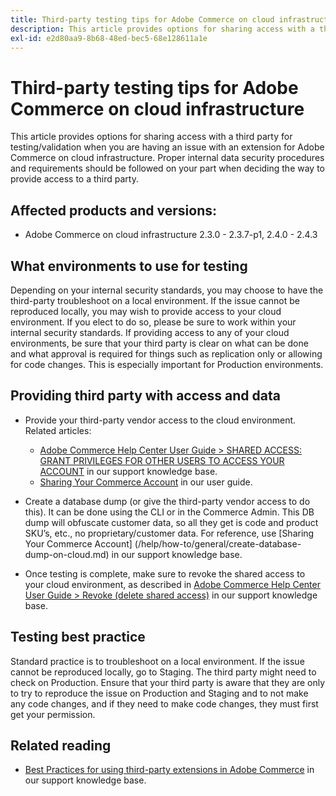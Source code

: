 ```yaml
---
title: Third-party testing tips for Adobe Commerce on cloud infrastructure
description: This article provides options for sharing access with a third party for testing/validation when you are having an issue with an extension for Adobe Commerce on cloud infrastructure.
exl-id: e2d80aa9-8b68-48ed-bec5-68e128611a1e
---
```

# Third-party testing tips for Adobe Commerce on cloud infrastructure

This article provides options for sharing access with a third party for testing/validation when you are having an issue with an extension for Adobe Commerce on cloud infrastructure.
Proper internal data security procedures and requirements should be followed on your part when deciding the way to provide access to a third party.

## Affected products and versions:

* Adobe Commerce on cloud infrastructure 2.3.0 - 2.3.7-p1, 2.4.0 - 2.4.3

## What environments to use for testing

Depending on your internal security standards, you may choose to have the third-party troubleshoot on a local environment. If the issue cannot be reproduced locally, you may wish to provide access to your cloud environment. If you elect to do so, please be sure to work within your internal security standards. If providing access to any of your cloud environments, be sure that your third party is clear on what can be done and what approval is required for things such as replication only or allowing for code changes. This is especially important for Production environments.

## Providing third party with access and data

* Provide your third-party vendor access to the cloud environment. Related articles:

    * [Adobe Commerce Help Center User Guide > SHARED ACCESS: GRANT PRIVILEGES FOR OTHER USERS TO ACCESS YOUR ACCOUNT](/help/help-center-guide/help-center/magento-help-center-user-guide.md#shared-access) in our support knowledge base.
    * [Sharing Your Commerce Account](https://docs.magento.com/user-guide/magento/magento-account-share.html) in our user guide.

* Create a database dump (or give the third-party vendor access to do this). It can be done using the CLI or in the Commerce Admin. This DB dump will obfuscate customer data, so all they get is code and product SKU’s, etc., no proprietary/customer data. For reference, use [Sharing Your Commerce Account] (/help/how-to/general/create-database-dump-on-cloud.md) in our support knowledge base.
* Once testing is complete, make sure to revoke the shared access to your cloud environment, as described in [Adobe Commerce Help Center User Guide > Revoke (delete shared access)](/help/help-center-guide/help-center/magento-help-center-user-guide.md#revoke-shared-access) in our support knowledge base.

## Testing best practice

Standard practice is to troubleshoot on a local environment. If the issue cannot be reproduced locally, go to Staging. The third party might need to check on Production. Ensure that your third party is aware that they are only to try to reproduce the issue on Production and Staging and to not make any code changes, and if they need to make code changes, they must first get your permission.

## Related reading

* [Best Practices for using third-party extensions in Adobe Commerce](https://support.magento.com/hc/en-us/articles/360042361152-Best-Practices-for-using-third-party-extensions-in-Magento) in our support knowledge base.
